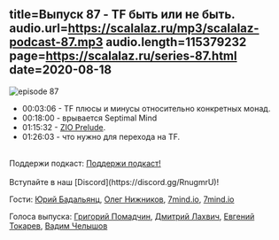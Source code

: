 title=Выпуск 87 - TF быть или не быть.
audio.url=https://scalalaz.ru/mp3/scalalaz-podcast-87.mp3
audio.length=115379232
page=https://scalalaz.ru/series-87.html
date=2020-08-18
----
![episode 87](https://scalalaz.ru/img/episode87.png)

* 00:03:06 - TF плюсы и минусы относительно конкретных монад.
* 00:18:00 - врывается Septimal Mind
* 01:15:32 - [ZIO Prelude](https://github.com/zio/zio-prelude).
* 01:26:03 - что нужно для перехода на TF.

<br/>
Поддержи подкаст:
<a href="https://www.patreon.com/bePatron?u=8074802" data-patreon-widget-type="become-patron-button">Поддержи подкаст!</a><script async src="https://c6.patreon.com/becomePatronButton.bundle.js"></script>
<br/>

<br/>
Вступайте в наш [Discord](https://discord.gg/RnugmrU)!
<br/>

Гости:
[Юрий Бадальянц](https://twitter.com/lmnet89),
[Олег Нижников](https://github.com/Odomontois),
[7mind.io](https://twitter.com/kai_nyasha),
[7mind.io](https://twitter.com/shirshovp)

Голоса выпуска:
[Григорий Помадчин](https://github.com/pomadchin),
[Дмитрий Лахвич](https://github.com/ReiReiRei),
[Евгений Токарев](https://twitter.com/strobegen),
[Вадим Челышов](http://github.com/dos65)

